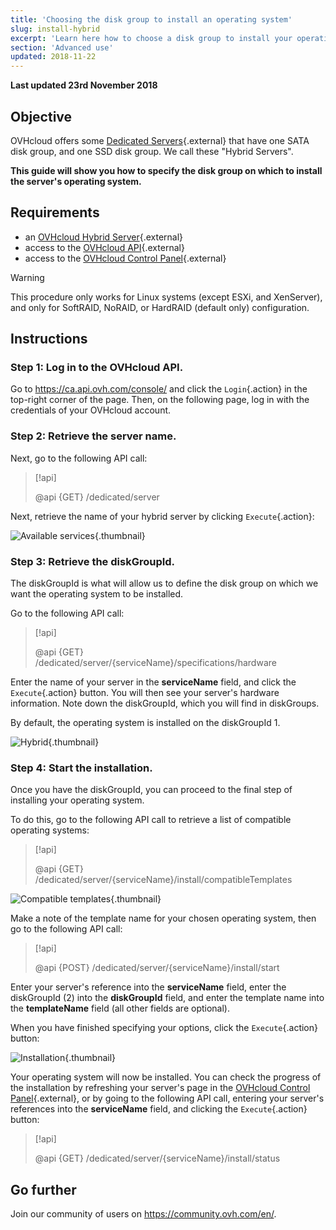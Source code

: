```yaml
---
title: 'Choosing the disk group to install an operating system'
slug: install-hybrid
excerpt: 'Learn here how to choose a disk group to install your operating system'
section: 'Advanced use'
updated: 2018-11-22
---
```


**Last updated 23rd November 2018**

## Objective

OVHcloud offers some [Dedicated Servers](https://www.ovh.com/asia/dedicated-servers/){.external} that have one SATA disk group, and one SSD disk group. We call these "Hybrid Servers".

**This guide will show you how to specify the disk group on which to install the server's operating system.**

## Requirements

* an [OVHcloud Hybrid Server](https://www.ovh.com/asia/dedicated-servers/){.external}
* access to the [OVHcloud API](https://ca.api.ovh.com/){.external}
* access to the [OVHcloud Control Panel](https://ca.ovh.com/auth/?action=gotomanager&from=https://www.ovh.com/asia/&ovhSubsidiary=asia){.external}

> [!warning]
>
> This procedure only works for Linux systems (except ESXi, and XenServer), and only for SoftRAID, NoRAID, or HardRAID (default only) configuration.
> 

## Instructions

### Step 1: Log in to the OVHcloud API.

Go to <https://ca.api.ovh.com/console/> and click the `Login`{.action} in the top-right corner of the page. Then, on the following page, log in with the credentials of your OVHcloud account.

### Step 2: Retrieve the server name.

Next, go to the following API call:

> [!api]
>
> @api {GET} /dedicated/server
> 

Next, retrieve the name of your hybrid server by clicking `Execute`{.action}:

![Available services](images/services-01.png){.thumbnail}

### Step 3: Retrieve the diskGroupId.

The diskGroupId is what will allow us to define the disk group on which we want the operating system to be installed.

Go to the following API call:

> [!api]
>
> @api {GET} /dedicated/server/{serviceName}/specifications/hardware
> 

Enter the name of your server in the **serviceName** field, and click the `Execute`{.action} button. You will then see your server's hardware information.
Note down the diskGroupId, which you will find in diskGroups.

By default, the operating system is installed on the diskGroupId 1.

![Hybrid](images/hybrid-01.png){.thumbnail}

### Step 4: Start the installation.

Once you have the diskGroupId, you can proceed to the final step of installing your operating system.

To do this, go to the following API call to retrieve a list of compatible operating systems:

> [!api]
>
> @api {GET} /dedicated/server/{serviceName}/install/compatibleTemplates
> 

![Compatible templates](images/templates-01.png){.thumbnail}

Make a note of the template name for your chosen operating system, then go to the following API call:

> [!api]
>
> @api {POST} /dedicated/server/{serviceName}/install/start
> 

Enter your server's reference into the **serviceName** field, enter the diskGroupId (2) into the **diskGroupId** field, and enter the template name into the **templateName** field (all other fields are optional).

When you have finished specifying your options, click the `Execute`{.action} button:

![Installation](images/install-01.png){.thumbnail}

Your operating system will now be installed. You can check the progress of the installation by refreshing your server's page in the [OVHcloud Control Panel](https://ca.ovh.com/auth/?action=gotomanager&from=https://www.ovh.com/asia/&ovhSubsidiary=asia){.external}, or by going to the following API call, entering your server's references into the **serviceName** field, and clicking the `Execute`{.action} button:

> [!api]
>
> @api {GET} /dedicated/server/{serviceName}/install/status
> 

## Go further

Join our community of users on <https://community.ovh.com/en/>.
